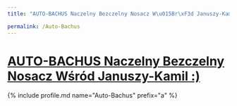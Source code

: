 ```yaml
---
title: "AUTO-BACHUS Naczelny Bezczelny Nosacz W\u015Br\xF3d Januszy-Kamil :) | Patromierz"

permalink: /Auto-Bachus
---
```


# [AUTO-BACHUS Naczelny Bezczelny Nosacz Wśród Januszy-Kamil :)](https://patronite.pl/Auto-Bachus)

{% include profile.md name="Auto-Bachus" prefix="a" %}
